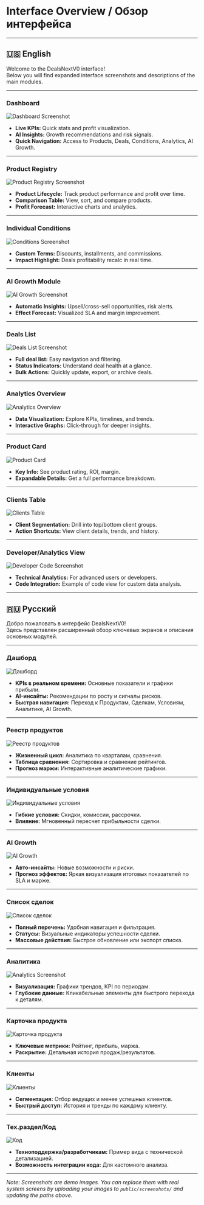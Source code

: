 
# Interface Overview / Обзор интерфейса

---

## 🇺🇸 English

Welcome to the DealsNextV0 interface!  
Below you will find expanded interface screenshots and descriptions of the main modules.

---

### Dashboard

![Dashboard Screenshot](public/screenshots/photo-1488590528505-98d2b5aba04b.jpg)

- **Live KPIs:** Quick stats and profit visualization.
- **AI Insights:** Growth recommendations and risk signals.
- **Quick Navigation:** Access to Products, Deals, Conditions, Analytics, AI Growth.

---

### Product Registry

![Product Registry Screenshot](public/screenshots/ProductRegistryScreenshot.png)

- **Product Lifecycle:** Track product performance and profit over time.
- **Comparison Table:** View, sort, and compare products.
- **Profit Forecast:** Interactive charts and analytics.

---

### Individual Conditions

![Conditions Screenshot](public/screenshots/IndTermsScreenshot.png)

- **Custom Terms:** Discounts, installments, and commissions.
- **Impact Highlight:** Deals profitability recalc in real time.

---

### AI Growth Module

![AI Growth Screenshot](public/screenshots/AIGrowthsScreenshot.png)

- **Automatic Insights:** Upsell/cross-sell opportunities, risk alerts.
- **Effect Forecast:** Visualized SLA and margin improvement.

---

### Deals List

![Deals List Screenshot](public/screenshots/DealsListScreenshot.png)

- **Full deal list:** Easy navigation and filtering.
- **Status Indicators:** Understand deal health at a glance.
- **Bulk Actions:** Quickly update, export, or archive deals.

---

### Analytics Overview

![Analytics Overview](/screenshots/photo-1649972904349-6e44c42644a7.jpg)

- **Data Visualization:** Explore KPIs, timelines, and trends.
- **Interactive Graphs:** Click-through for deeper insights.

---

### Product Card

![Product Card](/screenshots/photo-1531297484001-80022131f5a1.jpg)

- **Key Info:** See product rating, ROI, margin.
- **Expandable Details:** Get a full performance breakdown.

---

### Clients Table

![Clients Table](/screenshots/photo-1581091226825-a6a2a5aee158.jpg)

- **Client Segmentation:** Drill into top/bottom client groups.
- **Action Shortcuts:** View client details, trends, and history.

---

### Developer/Analytics View

![Developer Code Screenshot](/screenshots/photo-1487058792275-0ad4aaf24ca7.jpg)

- **Technical Analytics:** For advanced users or developers.
- **Code Integration:** Example of code view for custom data analysis.

---

## 🇷🇺 Русский

Добро пожаловать в интерфейс DealsNextV0!  
Здесь представлен расширенный обзор ключевых экранов и описания основных модулей.

---

### Дашборд

![Дашборд](public/screenshots/photo-1488590528505-98d2b5aba04b.jpg)

- **KPIs в реальном времени:** Основные показатели и графики прибыли.
- **AI-инсайты:** Рекомендации по росту и сигналы рисков.
- **Быстрая навигация:** Переход к Продуктам, Сделкам, Условиям, Аналитике, AI Growth.

---

### Реестр продуктов

![Реестр продуктов](public/screenshots/ProductRegistryScreenshot.png)

- **Жизненный цикл:** Аналитика по кварталам, сравнения.
- **Таблица сравнения:** Сортировка и сравнение рейтингов.
- **Прогноз маржи:** Интерактивные аналитические графики.

---

### Индивидуальные условия

![Индивидуальные условия](public/screenshots/IndTermsScreenshot.png)

- **Гибкие условия:** Скидки, комиссии, рассрочки.
- **Влияние:** Мгновенный пересчет прибыльности сделки.

---

### AI Growth

![AI Growth](public/screenshots/AIGrowthsScreenshot.png)

- **Авто-инсайты:** Новые возможности и риски.
- **Прогноз эффектов:** Яркая визуализация итоговых показателей по SLA и марже.

---

### Список сделок

![Список сделок](public/screenshots/DealsListScreenshot.png)

- **Полный перечень:** Удобная навигация и фильтрация.
- **Статусы:** Визуальные индикаторы успешности сделки.
- **Массовые действия:** Быстрое обновление или экспорт списка.

---

### Аналитика

![Analytics Screenshot](/screenshots/photo-1649972904349-6e44c42644a7.jpg)

- **Визуализация:** Графики трендов, KPI по периодам.
- **Глубокие данные:** Кликабельные элементы для быстрого перехода к деталям.

---

### Карточка продукта

![Карточка продукта](/screenshots/photo-1531297484001-80022131f5a1.jpg)

- **Ключевые метрики:** Рейтинг, прибыль, маржа.
- **Раскрытие:** Детальная история продаж/результатов.

---

### Клиенты

![Клиенты](/screenshots/photo-1581091226825-a6a2a5aee158.jpg)

- **Сегментация:** Отбор ведущих и менее успешных клиентов.
- **Быстрый доступ:** История и тренды по каждому клиенту.

---

### Тех.раздел/Код

![Код](/screenshots/photo-1487058792275-0ad4aaf24ca7.jpg)

- **Техноподдержка/разработчикам:** Пример вида с технической детализацией.
- **Возможность интеграции кода:** Для кастомного анализа.

---

*Note: Screenshots are demo images. You can replace them with real system screens by uploading your images to `public/screenshots/` and updating the paths above.*

